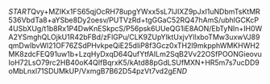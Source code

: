 $START$Qvy+MZIKx1FS65qjOcRH78upgYWxx5sL7lJIXZ9pJxI1uNDbmTsKtMR536VbdTa8+aYSbe8Dy2oesv/PUTVzRd+tgGGaC52RQ47hAmS/ubhlGCKcP4USbXUg/t1b8Rx1P4DwKnESkpcS/P56psk6UUeQG1iE8AON/EbTyNIn+IH0WA2YSmghQLOjkU1R42bFBd/zFlGPu/CLK9ZUpYlktUxjvYllxboTMw3uxwVJ89qmDwIbvWl21OF76ZSdPHvkpeQiE25dliP8f3Gcz0xTH2l9mkpphWMKHWH2MK8zdcFEQ91uw1b+LzqHyDxqD64QufYtfAILm2SqB2Vv22OSfPOONGieovuIoH72LsO79rc2HB40oK4QIfBqrxK5/kAtd88pGdLSUfMXN+HR5m7s7ucDD9oMbLnxl71SDUMkUP/VxmgB7B62D54pzVt7vd2g$END$